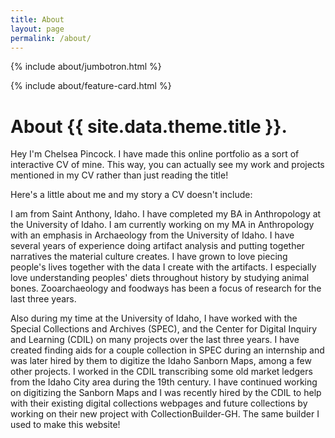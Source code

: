 ```yaml
---
title: About
layout: page
permalink: /about/
---
```


{% include about/jumbotron.html %}
<!--Delete the bracketed "include" below when creating your own About Page, or fill out the "about-page-feature-card.html" to highlight or link to a specific feature of your collection" -->
{% include about/feature-card.html %}

# About {{ site.data.theme.title }}.

Hey I'm Chelsea Pincock. I have made this online portfolio as a sort of interactive CV of mine. This way, you can actually see my work and projects mentioned in my CV rather than just reading the title!

Here's a little about me and my story a CV doesn't include:

I am from Saint Anthony, Idaho. I have completed my BA in Anthropology at the University of Idaho. I am currently working on my MA in Anthropology with an emphasis in Archaeology from the University of Idaho. I have several years of experience doing artifact analysis and putting together narratives the material culture creates. I have grown to love piecing people's lives together with the data I create with the artifacts. I especially love understanding peoples' diets throughout history by studying animal bones. Zooarchaeology and foodways has been a focus of research for the last three years.

Also during my time at the University of Idaho, I have worked with the Special Collections and Archives (SPEC), and the Center for Digital Inquiry and Learning (CDIL) on many projects over the last three years. I have created finding aids for a couple collection in SPEC during an internship and was later hired by them to digitize the Idaho Sanborn Maps, among a few other projects. I worked in the CDIL transcribing some old market ledgers from the Idaho City area during the 19th century. I have continued working on digitizing the Sanborn Maps and I was recently hired by the CDIL to help with their existing digital collections webpages and future collections by working on their new project with CollectionBuilder-GH. The same builder I used to make this website!
